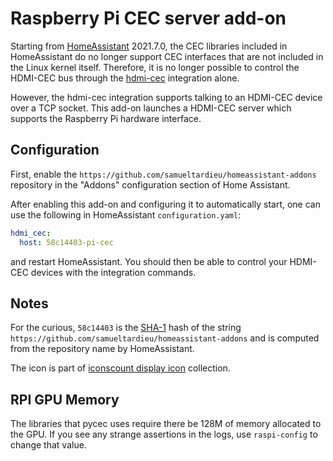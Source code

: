 # Raspberry Pi CEC server add-on

Starting from [HomeAssistant](https://www.home-assistant.io) 2021.7.0, the CEC
libraries included in HomeAssistant do no longer support CEC interfaces that are
not included in the Linux kernel itself. Therefore, it is no longer possible to
control the HDMI-CEC bus through the [hdmi-cec](https://www.home-assistant.io/integrations/hdmi_cec/) integration alone.

However, the hdmi-cec integration supports talking to an HDMI-CEC device over
a TCP socket. This add-on launches a HDMI-CEC server which supports the
Raspberry Pi hardware interface.

## Configuration

First, enable the `https://github.com/samueltardieu/homeassistant-addons` repository in
the "Addons" configuration section of Home Assistant.

After enabling this add-on and configuring it
to automatically start, one can use the following in HomeAssistant `configuration.yaml`:

```yaml
hdmi_cec:
  host: 58c14403-pi-cec
```

and restart HomeAssistant. You should then be able to control your HDMI-CEC devices
with the integration commands.

## Notes

For the curious, `58c14403` is the [SHA-1](https://en.wikipedia.org/wiki/SHA-1) hash
of the string `https://github.com/samueltardieu/homeassistant-addons` and is computed
from the repository name by HomeAssistant.

The icon is part of [iconscount display icon](https://iconscout.com/icon/display-171) collection.

## RPI GPU Memory

The libraries that pycec uses require there be 128M of memory allocated to the GPU.
If you see any strange assertions in the logs, use `raspi-config` to change that value.
